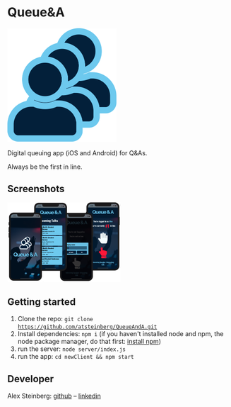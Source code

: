 # Queue&A

<img src="./newClient/assets/logoBlue.svg" alt="logoBlue " style="zoom:25%; color: white;" />

Digital queuing app (iOS and Android) for Q&As.

Always be the first in line.

## Screenshots

<img src="./newClient/assets/screenshots.png" alt="screenshots" style="zoom: 25%;" />

## Getting started

1. Clone the repo: <code>git clone https://github.com/atsteinberg/QueueAndA.git</code>
2. Install dependencies: <code>npm i</code> (if you haven't installed node and npm, the node package manager, do that first: [install npm](https://www.npmjs.com/get-npm))
3. run the server: <code>node server/index.js</code>
4. run the app: <code>cd newClient && npm start</code>

## Developer

Alex Steinberg: [github](https://github.com/atsteinberg) – [linkedin]()
